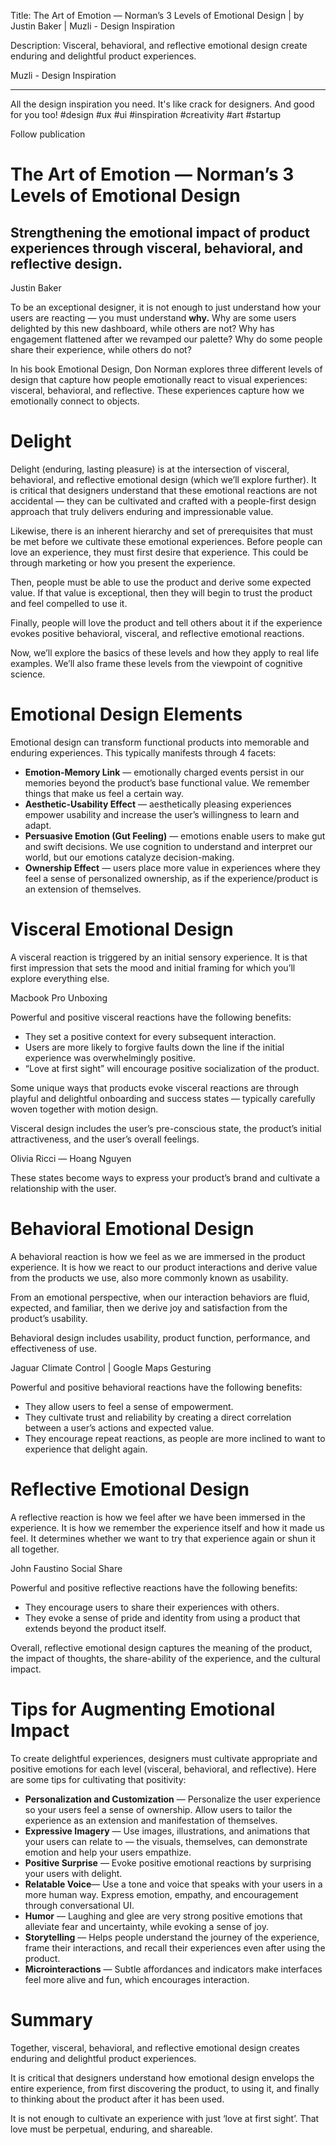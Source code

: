 Title: The Art of Emotion — Norman’s 3 Levels of Emotional Design | by Justin Baker | Muzli - Design Inspiration

Description: Visceral, behavioral, and reflective emotional design create enduring and delightful product experiences.

Muzli - Design Inspiration

------------------------------

All the design inspiration you need. It's like crack for designers. And good for you too! #design #ux #ui #inspiration #creativity #art #startup

Follow publication

The Art of Emotion — Norman’s 3 Levels of Emotional Design
==========================================================

Strengthening the emotional impact of product experiences through visceral, behavioral, and reflective design.
--------------------------------------------------------------------------------------------------------------

Justin Baker

To be an exceptional designer, it is not enough to just understand how your users are reacting — you must understand **why.** Why are some users delighted by this new dashboard, while others are not? Why has engagement flattened after we revamped our palette? Why do some people share their experience, while others do not?

In his book Emotional Design, Don Norman explores three different levels of design that capture how people emotionally react to visual experiences: visceral, behavioral, and reflective. These experiences capture how we emotionally connect to objects.

Delight
=======

Delight (enduring, lasting pleasure) is at the intersection of visceral, behavioral, and reflective emotional design (which we’ll explore further). It is critical that designers understand that these emotional reactions are not accidental — they can be cultivated and crafted with a people-first design approach that truly delivers enduring and impressionable value.

Likewise, there is an inherent hierarchy and set of prerequisites that must be met before we cultivate these emotional experiences. Before people can love an experience, they must first desire that experience. This could be through marketing or how you present the experience.

Then, people must be able to use the product and derive some expected value. If that value is exceptional, then they will begin to trust the product and feel compelled to use it.

Finally, people will love the product and tell others about it if the experience evokes positive behavioral, visceral, and reflective emotional reactions.

Now, we’ll explore the basics of these levels and how they apply to real life examples. We’ll also frame these levels from the viewpoint of cognitive science.

Emotional Design Elements
=========================

Emotional design can transform functional products into memorable and enduring experiences. This typically manifests through 4 facets:

*   **Emotion-Memory Link** — emotionally charged events persist in our memories beyond the product’s base functional value. We remember things that make us feel a certain way.
*   **Aesthetic-Usability Effect** — aesthetically pleasing experiences empower usability and increase the user’s willingness to learn and adapt.
*   **Persuasive Emotion (Gut Feeling)** — emotions enable users to make gut and swift decisions. We use cognition to understand and interpret our world, but our emotions catalyze decision-making.
*   **Ownership Effect** — users place more value in experiences where they feel a sense of personalized ownership, as if the experience/product is an extension of themselves.

Visceral Emotional Design
=========================

A visceral reaction is triggered by an initial sensory experience. It is that first impression that sets the mood and initial framing for which you’ll explore everything else.

Macbook Pro Unboxing

Powerful and positive visceral reactions have the following benefits:

*   They set a positive context for every subsequent interaction.
*   Users are more likely to forgive faults down the line if the initial experience was overwhelmingly positive.
*   “Love at first sight” will encourage positive socialization of the product.

Some unique ways that products evoke visceral reactions are through playful and delightful onboarding and success states — typically carefully woven together with motion design.

Visceral design includes the user’s pre-conscious state, the product’s initial attractiveness, and the user’s overall feelings.

Olivia Ricci — Hoang Nguyen

These states become ways to express your product’s brand and cultivate a relationship with the user.

Behavioral Emotional Design
===========================

A behavioral reaction is how we feel as we are immersed in the product experience. It is how we react to our product interactions and derive value from the products we use, also more commonly known as usability.

From an emotional perspective, when our interaction behaviors are fluid, expected, and familiar, then we derive joy and satisfaction from the product’s usability.

Behavioral design includes usability, product function, performance, and effectiveness of use.

Jaguar Climate Control | Google Maps Gesturing

Powerful and positive behavioral reactions have the following benefits:

*   They allow users to feel a sense of empowerment.
*   They cultivate trust and reliability by creating a direct correlation between a user’s actions and expected value.
*   They encourage repeat reactions, as people are more inclined to want to experience that delight again.

Reflective Emotional Design
===========================

A reflective reaction is how we feel after we have been immersed in the experience. It is how we remember the experience itself and how it made us feel. It determines whether we want to try that experience again or shun it all together.

John Faustino Social Share

Powerful and positive reflective reactions have the following benefits:

*   They encourage users to share their experiences with others.
*   They evoke a sense of pride and identity from using a product that extends beyond the product itself.

Overall, reflective emotional design captures the meaning of the product, the impact of thoughts, the share-ability of the experience, and the cultural impact.

Tips for Augmenting Emotional Impact
====================================

To create delightful experiences, designers must cultivate appropriate and positive emotions for each level (visceral, behavioral, and reflective). Here are some tips for cultivating that positivity:

*   **Personalization and Customization** — Personalize the user experience so your users feel a sense of ownership. Allow users to tailor the experience as an extension and manifestation of themselves.
*   **Expressive Imagery** — Use images, illustrations, and animations that your users can relate to — the visuals, themselves, can demonstrate emotion and help your users empathize.
*   **Positive Surprise** — Evoke positive emotional reactions by surprising your users with delight.
*   **Relatable Voice**— Use a tone and voice that speaks with your users in a more human way. Express emotion, empathy, and encouragement through conversational UI.
*   **Humor** — Laughing and glee are very strong positive emotions that alleviate fear and uncertainty, while evoking a sense of joy.
*   **Storytelling** — Helps people understand the journey of the experience, frame their interactions, and recall their experiences even after using the product.
*   **Microinteractions** — Subtle affordances and indicators make interfaces feel more alive and fun, which encourages interaction.

Summary
=======

Together, visceral, behavioral, and reflective emotional design creates enduring and delightful product experiences.

It is critical that designers understand how emotional design envelops the entire experience, from first discovering the product, to using it, and finally to thinking about the product after it has been used.

It is not enough to cultivate an experience with just ‘love at first sight’. That love must be perpetual, enduring, and shareable.
